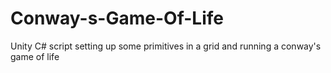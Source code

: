 # Conway-s-Game-Of-Life
 
Unity C# script setting up some primitives in a grid and running a conway's game of life
